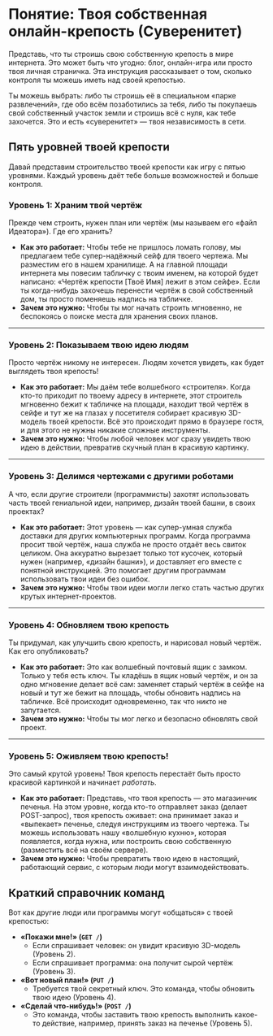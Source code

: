# Понятие: Твоя собственная онлайн-крепость (Суверенитет)

Представь, что ты строишь свою собственную крепость в мире интернета. Это может быть что угодно: блог, онлайн-игра или просто твоя личная страничка. Эта инструкция рассказывает о том, сколько контроля ты можешь иметь над своей крепостью.

Ты можешь выбрать: либо ты строишь её в специальном «парке развлечений», где обо всём позаботились за тебя, либо ты покупаешь свой собственный участок земли и строишь всё с нуля, как тебе захочется. Это и есть «суверенитет» — твоя независимость в сети.

## Пять уровней твоей крепости

Давай представим строительство твоей крепости как игру с пятью уровнями. Каждый уровень даёт тебе больше возможностей и больше контроля.

### Уровень 1: Храним твой чертёж

Прежде чем строить, нужен план или чертёж (мы называем его «файл Идеатора»). Где его хранить?

*   **Как это работает:** Чтобы тебе не пришлось ломать голову, мы предлагаем тебе супер-надёжный сейф для твоего чертежа. Мы разместим его в нашем хранилище. А на главной площади интернета мы повесим табличку с твоим именем, на которой будет написано: «Чертёж крепости [Твоё Имя] лежит в этом сейфе». Если ты когда-нибудь захочешь перенести чертёж в свой собственный дом, ты просто поменяешь надпись на табличке.
*   **Зачем это нужно:** Чтобы ты мог начать строить мгновенно, не беспокоясь о поиске места для хранения своих планов.

---

### Уровень 2: Показываем твою идею людям

Просто чертёж никому не интересен. Людям хочется увидеть, как будет выглядеть твоя крепость!

*   **Как это работает:** Мы даём тебе волшебного «строителя». Когда кто-то приходит по твоему адресу в интернете, этот строитель мгновенно бежит к табличке на площади, находит твой чертёж в сейфе и тут же на глазах у посетителя собирает красивую 3D-модель твоей крепости. Всё это происходит прямо в браузере гостя, и для этого не нужны никакие сложные инструменты.
*   **Зачем это нужно:** Чтобы любой человек мог сразу увидеть твою идею в действии, превратив скучный план в красивую картинку.

---

### Уровень 3: Делимся чертежами с другими роботами

А что, если другие строители (программисты) захотят использовать часть твоей гениальной идеи, например, дизайн твоей башни, в своих проектах?

*   **Как это работает:** Этот уровень — как супер-умная служба доставки для других компьютерных программ. Когда программа просит твой чертёж, наша служба не просто отдаёт весь свиток целиком. Она аккуратно вырезает только тот кусочек, который нужен (например, «дизайн башни»), и доставляет его вместе с понятной инструкцией. Это помогает другим программам использовать твои идеи без ошибок.
*   **Зачем это нужно:** Чтобы твои идеи могли легко стать частью других крутых интернет-проектов.

---

### Уровень 4: Обновляем твою крепость

Ты придумал, как улучшить свою крепость, и нарисовал новый чертёж. Как его опубликовать?

*   **Как это работает:** Это как волшебный почтовый ящик с замком. Только у тебя есть ключ. Ты кладёшь в ящик новый чертёж, и он за одно мгновение делает всё сам: заменяет старый чертёж в сейфе на новый и тут же бежит на площадь, чтобы обновить надпись на табличке. Всё происходит одновременно, так что никто не запутается.
*   **Зачем это нужно:** Чтобы ты мог легко и безопасно обновлять свой проект.

---

### Уровень 5: Оживляем твою крепость!

Это самый крутой уровень! Твоя крепость перестаёт быть просто красивой картинкой и начинает *работать*.

*   **Как это работает:** Представь, что твоя крепость — это магазинчик печенья. На этом уровне, когда кто-то отправляет заказ (делает POST-запрос), твоя крепость оживает: она принимает заказ и «выпекает» печенье, следуя инструкциям из твоего чертежа. Ты можешь использовать нашу «волшебную кухню», которая появляется, когда нужна, или построить свою собственную (разместить всё на своём сервере).
*   **Зачем это нужно:** Чтобы превратить твою идею в настоящий, работающий сервис, с которым люди могут взаимодействовать.

## Краткий справочник команд

Вот как другие люди или программы могут «общаться» с твоей крепостью:

*   **«Покажи мне!» (`GET /`)**
    *   Если спрашивает человек: он увидит красивую 3D-модель (Уровень 2).
    *   Если спрашивает программа: она получит сырой чертёж (Уровень 3).
*   **«Вот новый план!» (`PUT /`)**
    *   Требуется твой секретный ключ. Это команда, чтобы обновить твою идею (Уровень 4).
*   **«Сделай что-нибудь!» (`POST /`)**
    *   Это команда, чтобы заставить твою крепость выполнить какое-то действие, например, принять заказ на печенье (Уровень 5).